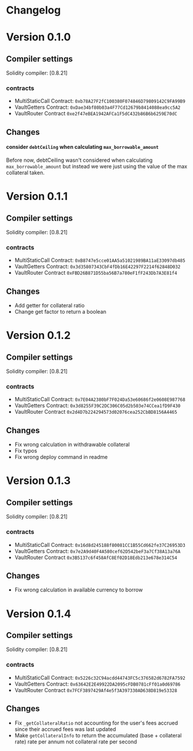 # Changelog

# Version 0.1.0

## Compiler settings

Solidity compiler: [0.8.21]

### contracts

- MultiStaticCall Contract: `0xb78A27F2fC100380F074846D79809142C9FA99B9`
- VaultGetters Contract: `0xDae34bf80b03a4F77Cd12679b8414088ea9cc5A2`
- VaultRouter Contract `0xe2f47eBEA1942AFCa1F5dC432b86B6b6259E70dC`

## Changes

#### consider `debtCeiling` when calculating `max_borrowable_amount`

Before now, debtCeiling wasn't considered when calculating `max_borrowable_amount` but instead we were just using the value of the max collateral taken.

# Version 0.1.1

## Compiler settings

Solidity compiler: [0.8.21]

### contracts

- MultiStaticCall Contract: `0xB8747e5cce01AA5a51021989BA11aE33097db485`
- VaultGetters Contract: `0x3d35807343CbF4fDb16E42297F2214f62848D032`
- VaultRouter Contract `0xFBD26B871D55ba56B7a780eF1fF243Db7A3E81f4`

## Changes

- Add getter for collateral ratio
- Change get factor to return a boolean

# Version 0.1.2

## Compiler settings

Solidity compiler: [0.8.21]

### contracts

- MultiStaticCall Contract: `0x7E04A2380bF7F024Da53e60686f2e0608E987768`
- VaultGetters Contract: `0x3d8255F39C2DC306C05d2b503e74CCea1fD9F430`
- VaultRouter Contract `0x2d4D7b224294573d02076cea252CbBD8156A4465`

## Changes

- Fix wrong calculation in withdrawable collateral
- Fix typos
- Fix wrong deploy command in readme

# Version 0.1.3

## Compiler settings

Solidity compiler: [0.8.21]

### contracts
- MultiStaticCall Contract: `0x16d8d245188f80081CC1B55Cd662fe37C26953D3`
- VaultGetters Contract:    `0x7e2A9d40F4A580cef62D542beF3a7Cf38A13a76A`
- VaultRouter Contract     `0x3B5137c6f458AfC8Ef02D18Edb213e678e314C54`

## Changes
- Fix wrong calculation in available currency to borrow

# Version 0.1.4

## Compiler settings

Solidity compiler: [0.8.21]

### contracts

- MultiStaticCall Contract: `0x5226c32C94acdd44743FC5c376582d6782FA7592`
- VaultGetters Contract: `0x63642E2E49922DA2095cFDB0781cFf01a0d69786`
- VaultRouter Contract `0x7FCF3897429Af4e5f3A397330AD638D819e53328`

## Changes

- Fix `_getCollateralRatio` not accounting for the user's fees accrued since their accrued fees was last updated
- Make `getCollateralInfo` to return the accumulated (base + collateral rate) rate per annum not collateral rate per second
